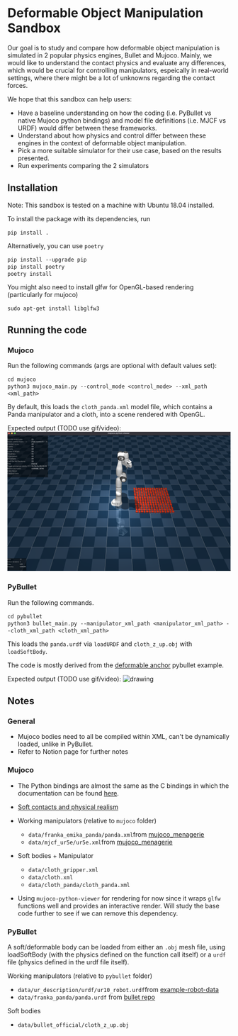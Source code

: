 # Deformable Object Manipulation Sandbox

Our goal is to study and compare how deformable object manipulation is simulated in 2 popular physics engines, Bullet and Mujoco. Mainly, we would like to understand the contact physics and evaluate any differences, which would be crucial for controlling manipulators, espeically in real-world settings, where there might be a lot of unknowns regarding the contact forces. 

We hope that this sandbox can help users:
* Have a baseline understanding on how the coding (i.e. PyBullet vs native Mujoco python bindings) and model file definitions (i.e. MJCF vs URDF) would differ between these frameworks. 
* Understand about how physics and control differ between these engines in the context of deformable object manipulation.
* Pick a more suitable simulator for their use case, based on the results presented.
* Run experiments comparing the 2 simulators

## Installation

Note: This sandbox is tested on a machine with Ubuntu 18.04 installed.

To install the package with its dependencies, run
```
pip install .
```

Alternatively, you can use `poetry`
```
pip install --upgrade pip
pip install poetry
poetry install
```

You might also need to install glfw for OpenGL-based rendering (particularly for mujoco)

```
sudo apt-get install libglfw3
```

## Running the code

### Mujoco

Run the following commands (args are optional with default values set):
```
cd mujoco
python3 mujoco_main.py --control_mode <control_mode> --xml_path <xml_path>
```

By default, this loads the `cloth_panda.xml` model file, which contains a Panda manipulator and a cloth, into a scene rendered with OpenGL.

Expected output (TODO use gif/video):
<img src="./doc_assets/mj_cloth_panda.png " alt="drawing" width="800"/>

<!-- For using Panda
```
python3 native_mujoco.py --control_mode <control_mode> --xml_path <xml_path>
``` -->

<!-- Using mujoco-viewer
```
python3 mujoco_with_viewer.py --xml_path data/franka_emika_panda/scene.xml
``` -->

### PyBullet

Run the following commands.

```
cd pybullet
python3 bullet_main.py --manipulator_xml_path <manipulator_xml_path> --cloth_xml_path <cloth_xml_path>
```

This loads the `panda.urdf` via `loadURDF` and `cloth_z_up.obj` with `loadSoftBody`. 

The code is mostly derived from the [deformable anchor](https://github.com/bulletphysics/bullet3/blob/master/examples/pybullet/examples/deformable_anchor.py) pybullet example. 

Expected output (TODO use gif/video):
<img src="./doc_assets/bullet_start.png " alt="drawing" width="800"/>

<!-- <img src="./doc_assets/bullet_end.png " alt="drawing" width="800"/> -->
## Notes

### General 
* Mujoco bodies need to all be compiled within XML, can't be dynamically loaded, unlike in PyBullet. 
* Refer to Notion page for further notes

### Mujoco 
* The Python bindings are almost the same as the C bindings in which the documentation can be found [here](https://mujoco.readthedocs.io/en/latest/APIreference.html).

* [Soft contacts and physical realism](https://mujoco.readthedocs.io/en/latest/computation.html#physical-realism-and-soft-contacts)

* Working manipulators (relative to `mujoco` folder)
    * `data/franka_emika_panda/panda.xml`from [mujoco_menagerie](https://github.com/deepmind/mujoco_menagerie/tree/main/franka_emika_panda)
    * `data/mjcf_ur5e/ur5e.xml`from [mujoco_menagerie](https://github.com/deepmind/mujoco_menagerie/tree/main/franka_emika_panda)

* Soft bodies + Manipulator
    * `data/cloth_gripper.xml`
    * `data/cloth.xml`
    * `data/cloth_panda/cloth_panda.xml`

* Using `mujoco-python-viewer` for rendering for now since it wraps `glfw` functions well and provides an interactive render. Will study the base code further to see if we can remove this dependency. 

### PyBullet

A soft/deformable body can be loaded from either an `.obj` mesh file, using loadSoftBody (with the physics defined on the function call itself) or a `urdf` file (physics defined in the urdf file itself).

Working manipulators (relative to `pybullet` folder)
* `data/ur_description/urdf/ur10_robot.urdf`from [example-robot-data](https://github.com/Gepetto/example-robot-data/tree/master/robots/ur_description)
* `data/franka_panda/panda.urdf` from [bullet repo](https://github.com/bulletphysics/bullet3/tree/master/examples/pybullet/gym/pybullet_data/franka_panda)

Soft bodies
* `data/bullet_official/cloth_z_up.obj`

